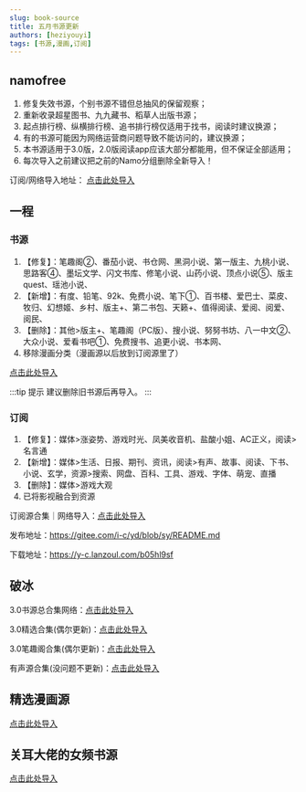 ```yaml
---
slug: book-source
title: 五月书源更新
authors: [heziyouyi]
tags: [书源,漫画,订阅]
---
```


## namofree

1. 修复失效书源，个别书源不错但总抽风的保留观察；
2. 重新收录超星图书、九九藏书、稻草人出版书源；
3. 起点排行榜、纵横排行榜、追书排行榜仅适用于找书，阅读时建议换源；
4. 有的书源可能因为网络运营商问题导致不能访问的，建议换源；
5. 本书源适用于3.0版，2.0版阅读app应该大部分都能用，但不保证全部适用；
6. 每次导入之前建议把之前的Namo分组删除全新导入！

订阅/网络导入地址：
[点击此处导入](legado://import/bookSource?src=https://namofree.gitee.io/yuedu3/legado3_booksource_by_Namo.json)

## 一程

### 书源
1. 【修复】：笔趣阁②、番茄小说、书仓网、黑洞小说、第一版主、九桃小说、思路客④、墨坛文学、闪文书库、修笔小说、山药小说、顶点小说⑤、版主quest、瑶池小说、
2. 【新增】：有度、铅笔、92k、免费小说、笔下①、百书楼、爱巴士、菜皮、牧归、幻想姬、乡村、版主+、第二书包、天籁+、值得阅读、爱阅、阅爱、阅民、
3. 【删除】：其他>版主+、笔趣阁（PC版）、搜小说、努努书坊、八一中文②、大众小说、爱看书吧①、免费搜书、追更小说、书本网、
4. 移除漫画分类（漫画源以后放到订阅源里了）

[点击此处导入](legado://import/bookSource?src=https://e-c.coding.net/p/yicheng/d/YD/git/raw/master/sy.json)

:::tip 提示
建议删除旧书源后再导入。
:::

### 订阅

1. 【修复】：媒体>涨姿势、游戏时光、凤美收音机、盐酸小姐、AC正义，阅读>名言通
2. 【新增】：媒体>生活、日报、期刊、资讯，阅读>有声、故事、阅读、下书、小说、玄学，资源>搜索、网盘、百科、工具、游戏、字体、萌宠、直播
3. 【删除】：媒体>游戏大观
4. 已将影视融合到资源

订阅源合集｜网络导入：[点击此处导入](legado://import/bookSource?src=https://e-c.coding.net/p/yicheng/d/YD/git/raw/master/dy.json)

发布地址：https://gitee.com/i-c/yd/blob/sy/README.md

下载地址：https://y-c.lanzoul.com/b05hl9sf

## 破冰

3.0书源总合集网络：[点击此处导入](legado://import/bookSource?src=https://pbpobing.coding.net/p/yueduyuan/d/sy/git/raw/master/3.0shuyuan.json)

3.0精选合集(偶尔更新)：[点击此处导入](legado://import/bookSource?src=https://pbpobing.coding.net/p/yueduyuan/d/sy/git/raw/master/50.json)

3.0笔趣阁合集(偶尔更新)：[点击此处导入](legado://import/bookSource?src=https://pbpobing.coding.net/p/yueduyuan/d/sy/git/raw/master/bqg.json)

有声源合集(没问题不更新)：[点击此处导入](legado://import/bookSource?src=https://pbpobing.coding.net/p/yueduyuan/d/sy/git/raw/master/3.0yousheng.json)

## 精选漫画源

[点击此处导入](legado://import/bookSource?src=https://haxc.coding.net/p/booksrc/d/booksrc/git/raw/master/bookSource.json)

## 关耳大佬的女频书源

[点击此处导入](legado://import/bookSource?src=https://guaner001125.coding.net/p/coding-code-guide/d/booksources/git/raw/master/sources/guaner.json)